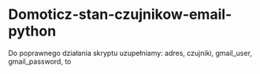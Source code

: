 # Domoticz-stan-czujnikow-email-python
Do poprawnego działania skryptu uzupełniamy:
adres, czujniki, gmail_user, gmail_password, to
